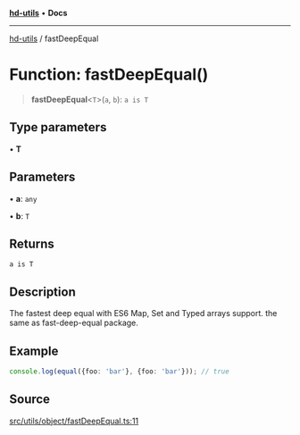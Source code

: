 [**hd-utils**](../README.md) • **Docs**

***

[hd-utils](../globals.md) / fastDeepEqual

# Function: fastDeepEqual()

> **fastDeepEqual**\<`T`\>(`a`, `b`): `a is T`

## Type parameters

• **T**

## Parameters

• **a**: `any`

• **b**: `T`

## Returns

`a is T`

## Description

The fastest deep equal with ES6 Map, Set and Typed arrays support.
the same as fast-deep-equal package.

## Example

```ts
console.log(equal({foo: 'bar'}, {foo: 'bar'})); // true
```

## Source

[src/utils/object/fastDeepEqual.ts:11](https://github.com/AhmadHddad/h-utils/blob/8e9e542f98b1a43a336ce585dc8666b21b0e894d/src/utils/object/fastDeepEqual.ts#L11)
